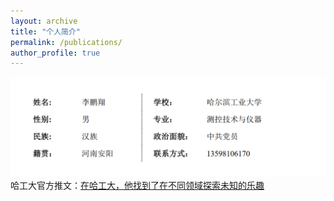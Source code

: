 ```yaml
---
layout: archive
title: "个人简介"
permalink: /publications/
author_profile: true
---
```

![gerenxinxi](/images/lpx.png)    
哈工大官方推文：[在哈工大，他找到了在不同领域探索未知的乐趣](https://mp.weixin.qq.com/s/8lGNUucu3C9orFIH_B06yA)
